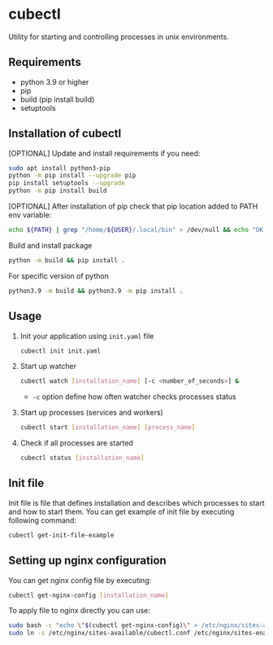 # cubectl
Utility for starting and controlling processes in unix environments.

## Requirements
* python 3.9 or higher
* pip
* build (pip install build)
* setuptools

## Installation of cubectl
[OPTIONAL] Update and install requirements if you need:
```bash
sudo apt install python3-pip
python -m pip install --upgrade pip
pip install setuptools --upgrade
python -m pip install build
```
[OPTIONAL] After installation of pip check that pip location added to PATH env variable:
```bash
echo ${PATH} | grep "/home/${USER}/.local/bin" > /dev/null && echo "OK: PIP is set up" || echo "ERROR: Default pip location not found in PATH"
```

Build and install package
```bash
python -m build && pip install .
```
For specific version of python
```bash
python3.9 -m build && python3.9 -m pip install .
```

## Usage
1. Init your application using `init.yaml` file
    ```bash
    cubectl init init.yaml
    ```

2. Start up watcher
    ```bash
    cubectl watch [installation_name] [-c <number_of_seconds>] &
    ```
   * `-c` option define how often watcher checks processes status

3. Start up processes (services and workers)
    ```bash
    cubectl start [installation_name] [process_name]
    ```

4. Check if all processes are started
    ```bash
    cubectl status [installation_name]
    ```

## Init file
Init file is file that defines installation and describes which processes to start and how to start them.
You can get example of init file by executing following command:
```bash
cubectl get-init-file-example
   ```

## Setting up nginx configuration
You can get nginx config file by executing:
```bash
cubectl get-nginx-config [installation_name]
```

To apply file to nginx directly you can use:
```bash
sudo bash -c "echo \"$(cubectl get-nginx-config)\" > /etc/nginx/sites-available/cubectl.conf"
sudo ln -s /etc/nginx/sites-available/cubectl.conf /etc/nginx/sites-enabled/cubectl.conf
```
